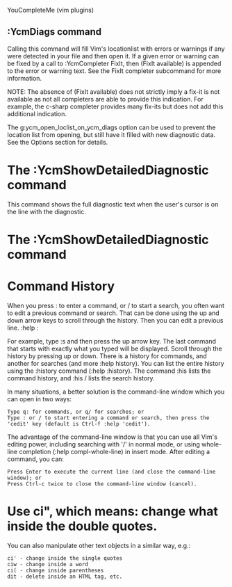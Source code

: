YouCompleteMe (vim plugins)

## :YcmDiags command

Calling this command will fill Vim's locationlist with errors or warnings if any were detected in your file and then open it. If a given error or warning can be fixed by a call to :YcmCompleter FixIt, then (FixIt available) is appended to the error or warning text. See the FixIt completer subcommand for more information.

NOTE: The absence of (FixIt available) does not strictly imply a fix-it is not available as not all completers are able to provide this indication. For example, the c-sharp completer provides many fix-its but does not add this additional indication.

The g:ycm_open_loclist_on_ycm_diags option can be used to prevent the location list from opening, but still have it filled with new diagnostic data. See the Options section for details.

# The :YcmShowDetailedDiagnostic command

This command shows the full diagnostic text when the user's cursor is on the line with the diagnostic.


# The :YcmShowDetailedDiagnostic command

# Command History
When you press : to enter a command, or / to start a search, you often want to edit a previous command or search. That can be done using the up and down arrow keys to scroll through the history. Then you can edit a previous line. :help :

For example, type :s and then press the up arrow key. The last command that starts with exactly what you typed will be displayed. Scroll through the history by pressing up or down. There is a history for commands, and another for searches (and more :help history). You can list the entire history using the :history command (:help :history). The command :his lists the command history, and :his / lists the search history.

In many situations, a better solution is the command-line window which you can open in two ways:

    Type q: for commands, or q/ for searches; or
    Type : or / to start entering a command or search, then press the 'cedit' key (default is Ctrl-f :help 'cedit'). 

The advantage of the command-line window is that you can use all Vim's editing power, including searching with '/' in normal mode, or using whole-line completion (:help compl-whole-line) in insert mode. After editing a command, you can:

    Press Enter to execute the current line (and close the command-line window); or
    Press Ctrl-c twice to close the command-line window (cancel). 
    
# Use ci", which means: change what inside the double quotes.

You can also manipulate other text objects in a similar way, e.g.:

    ci' - change inside the single quotes
    ciw - change inside a word
    ci( - change inside parentheses
    dit - delete inside an HTML tag, etc.

